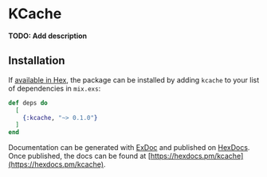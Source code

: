 # KCache

**TODO: Add description**

## Installation

If [available in Hex](https://hex.pm/docs/publish), the package can be installed
by adding `kcache` to your list of dependencies in `mix.exs`:

```elixir
def deps do
  [
    {:kcache, "~> 0.1.0"}
  ]
end
```

Documentation can be generated with [ExDoc](https://github.com/elixir-lang/ex_doc)
and published on [HexDocs](https://hexdocs.pm). Once published, the docs can
be found at [https://hexdocs.pm/kcache](https://hexdocs.pm/kcache).

